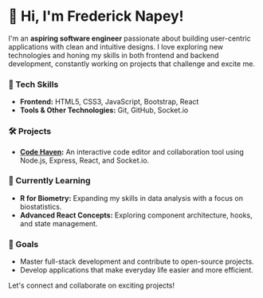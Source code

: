 # 👋 Hi, I'm Frederick Napey!

I'm an **aspiring software engineer** passionate about building user-centric applications with clean and intuitive designs. I love exploring new technologies and honing my skills in both frontend and backend development, constantly working on projects that challenge and excite me.

### 🔧 Tech Skills
- **Frontend:** HTML5, CSS3, JavaScript, Bootstrap, React
- **Tools & Other Technologies:** Git, GitHub, Socket.io

### 🛠️ Projects
- **[Code Haven](https://github.com/deezyfg/code-haven):** An interactive code editor and collaboration tool using Node.js, Express, React, and Socket.io.

### 🌱 Currently Learning
- **R for Biometry:** Expanding my skills in data analysis with a focus on biostatistics.
- **Advanced React Concepts:** Exploring component architecture, hooks, and state management.

### 🎯 Goals
- Master full-stack development and contribute to open-source projects.
- Develop applications that make everyday life easier and more efficient.
  
Let's connect and collaborate on exciting projects!


